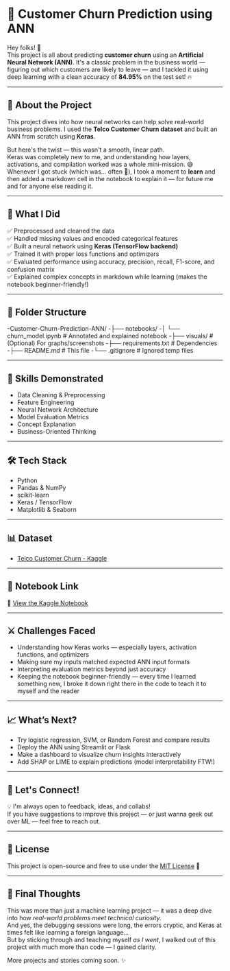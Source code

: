 # 🧠 Customer Churn Prediction using ANN

Hey folks! 👋  
This project is all about predicting **customer churn** using an **Artificial Neural Network (ANN)**. It's a classic problem in the business world — figuring out which customers are likely to leave — and I tackled it using deep learning with a clean accuracy of **84.95%** on the test set! 🔥

---

## 📌 About the Project

This project dives into how neural networks can help solve real-world business problems. I used the **Telco Customer Churn dataset** and built an ANN from scratch using **Keras**.

But here's the twist — this wasn't a smooth, linear path.  
Keras was completely new to me, and understanding how layers, activations, and compilation worked was a whole mini-mission. 😅  
Whenever I got stuck (which was... often 👀), I took a moment to **learn** and then added a markdown cell in the notebook to explain it — for future me and for anyone else reading it.

---

## 🚀 What I Did

✅ Preprocessed and cleaned the data  
✅ Handled missing values and encoded categorical features  
✅ Built a neural network using **Keras (TensorFlow backend)**  
✅ Trained it with proper loss functions and optimizers  
✅ Evaluated performance using accuracy, precision, recall, F1-score, and confusion matrix  
✅ Explained complex concepts in markdown while learning (makes the notebook beginner-friendly!)

---

## 📂 Folder Structure

-Customer-Churn-Prediction-ANN/
-├── notebooks/
-│ └── churn_model.ipynb # Annotated and explained notebook
-├── visuals/ # (Optional) For graphs/screenshots
-├── requirements.txt # Dependencies
-├── README.md # This file
-└── .gitignore # Ignored temp files

---

## 🧠 Skills Demonstrated

- Data Cleaning & Preprocessing
- Feature Engineering
- Neural Network Architecture
- Model Evaluation Metrics
- Concept Explanation
- Business-Oriented Thinking

---

## 🛠️ Tech Stack

- Python
- Pandas & NumPy
- scikit-learn
- Keras / TensorFlow
- Matplotlib & Seaborn

---

## 📊 Dataset

- [Telco Customer Churn - Kaggle](https://www.kaggle.com/datasets/blastchar/telco-customer-churn)

---

## 📎 Notebook Link

🔗 [View the Kaggle Notebook](https://www.kaggle.com/code/edith982/customer-churn-prediction-model-using-ann)

---

## ⚔️ Challenges Faced

- Understanding how Keras works — especially layers, activation functions, and optimizers
- Making sure my inputs matched expected ANN input formats
- Interpreting evaluation metrics beyond just accuracy
- Keeping the notebook beginner-friendly — every time I learned something new, I broke it down right there in the code to teach it to myself and the reader

---

## 📈 What’s Next?

- Try logistic regression, SVM, or Random Forest and compare results  
- Deploy the ANN using Streamlit or Flask  
- Make a dashboard to visualize churn insights interactively  
- Add SHAP or LIME to explain predictions (model interpretability FTW!)

---

## 💬 Let's Connect!

💡 I'm always open to feedback, ideas, and collabs!  
If you have suggestions to improve this project — or just wanna geek out over ML — feel free to reach out.

---

## 🔖 License

This project is open-source and free to use under the [MIT License](LICENSE) 💼

---

## 🌟 Final Thoughts

This was more than just a machine learning project — it was a deep dive into how *real-world problems meet technical curiosity.*  
And yes, the debugging sessions were long, the errors cryptic, and Keras at times felt like learning a foreign language...  
But by sticking through and teaching myself *as I went*, I walked out of this project with much more than code — I gained clarity.

More projects and stories coming soon. ✨  
